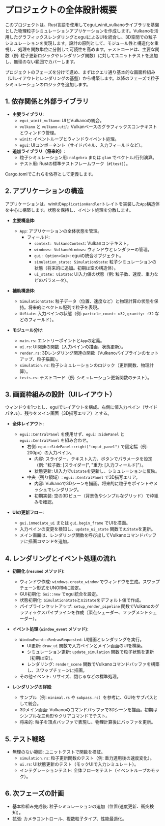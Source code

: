 # プロジェクトの全体設計概要

このプロジェクトは、Rust言語を使用してegui_winit_vulkanoライブラリを基盤とした物理粒子シミュレーションアプリケーションを作成します。Vulkanoを活用したグラフィックスレンダリングとeguiによるUIを統合し、3D空間での粒子シミュレーションを実現します。設計の原則として、モジュール性と構造化を重視し、処理を関数単位に分割して可読性を高めます。テストコードは、主要な関数（例: 粒子更新ロジックやレンダリング関数）に対してユニットテストを追加し、無理のない範囲でカバーします。

プロジェクトのフェーズを分けて進め、まずはクエリ通り基本的な画面枠組み（UIレイアウトとレンダリングの基盤）から構築します。以降のフェーズで粒子シミュレーションのロジックを追加します。

## 1. 依存関係と外部ライブラリ
- **主要ライブラリ**:
  - `egui_winit_vulkano`: UIとVulkanoの統合。
  - `vulkano` と `vulkano-util`: Vulkanベースのグラフィックスコンテキストとウィンドウ管理。
  - `winit`: イベントループとウィンドウイベント処理。
  - `egui`: UIコンポーネント（サイドパネル、入力フィールドなど）。
- **追加ライブラリ（将来的）**:
  - 粒子シミュレーション用: `nalgebra` または `glam` でベクトル/行列演算。
  - テスト用: Rustの標準テストフレームワーク（`#[test]`）。

Cargo.tomlでこれらを依存として定義します。

## 2. アプリケーションの構造
アプリケーションは、winitの`ApplicationHandler`トレイトを実装した`App`構造体を中心に構築します。状態を保持し、イベント処理を分散します。

- **主要構造体**:
  - `App`: アプリケーションの全体状態を管理。
    - フィールド:
      - `context: VulkanoContext`: Vulkanコンテキスト。
      - `windows: VulkanoWindows`: ウィンドウとレンダラーの管理。
      - `gui: Option<Gui>`: eguiの統合オブジェクト。
      - `simulation_state: SimulationState`: 粒子シミュレーションの状態（将来的に追加。初期は空の構造体）。
      - `ui_state: UiState`: UI入力値の状態（例: 粒子数、速度、重力などのパラメータ）。

- **補助構造体**:
  - `SimulationState`: 粒子データ（位置、速度など）と物理計算の状態を保持。将来的にベクトル配列で粒子を表現。
  - `UiState`: 入力ペインの状態（例: `particle_count: u32`, `gravity: f32` などのフィールド）。

- **モジュール分け**:
  - `main.rs`: エントリーポイントと`App`の定義。
  - `ui.rs`: UI関連の関数（入力ペインの描画、状態更新）。
  - `render.rs`: 3Dレンダリング関連の関数（Vulkanoパイプラインのセットアップ、粒子描画）。
  - `simulation.rs`: 粒子シミュレーションのロジック（更新関数、物理計算）。
  - `tests.rs`: テストコード（例: シミュレーション更新関数のテスト）。

## 3. 画面枠組みの設計（UIレイアウト）
ウィンドウを1つとし、eguiでレイアウトを構成。右側に値入力ペイン（サイドパネル）、残りをメイン画面（3D描写エリア）とする。

- **全体レイアウト**:
  - `egui::CentralPanel` を使用せず、`egui::SidePanel` と `egui::CentralPanel` を組み合わせ。
    - 右側: `egui::SidePanel::right("input_panel")` で固定幅（例: 200px）の入力ペイン。
      - 内容: スライダー、テキスト入力、ボタンでパラメータを設定（例: "粒子数: [スライダー]", "重力: [入力フィールド]"）。
      - 状態更新: UI入力で`UiState`を更新し、シミュレーションに反映。
    - 中央（残り領域）: `egui::CentralPanel` で3D描写エリア。
      - 内容: Vulkanoで3Dシーンを描画。将来的に粒子をポイントやメッシュでレンダリング。
      - 初期実装: 空の3Dビュー（背景色やシンプルなグリッド）で枠組みを確認。

- **UIの更新フロー**:
  - `gui.immediate_ui` または `gui.begin_frame` でUIを描画。
  - 入力ペインの変更を検知し、`update_ui_state` 関数で`UiState`を更新。
  - メイン画面は、レンダリング関数を呼び出してVulkanoコマンドバッファに描画コマンドを追加。

## 4. レンダリングとイベント処理の流れ
- **初期化 (`resumed` メソッド)**:
  - ウィンドウ作成: `windows.create_window` でウィンドウを生成。スワップチェーン形式をUNORMに設定。
  - GUI初期化: `Gui::new` でegui統合を設定。
  - 状態初期化: `SimulationState`と`UiState`をデフォルト値で作成。
  - パイプラインセットアップ: `setup_render_pipeline` 関数でVulkanoのグラフィックスパイプラインを作成（頂点シェーダー、フラグメントシェーダー）。

- **イベント処理 (`window_event` メソッド)**:
  - `WindowEvent::RedrawRequested`: UI描画とレンダリングを実行。
    - UI更新: `draw_ui` 関数で入力ペインとメイン画面のUIを構築。
    - シミュレーション更新: `update_simulation` 関数で粒子状態を更新（初期は空）。
    - レンダリング: `render_scene` 関数でVulkanoコマンドバッファを構築し、スワップチェーンに描画。
  - その他イベント: リサイズ、閉じるなどの標準処理。

- **レンダリングの詳細**:
  - サンプル（例: `minimal.rs` や `subpass.rs`）を参考に、GUIをサブパスとして統合。
  - 3Dメイン画面: Vulkanoのコマンドバッファで3Dシーンを描画。初期はシンプルな三角形やクリアコマンドでテスト。
  - 将来的: 粒子を頂点バッファで表現し、物理計算後にバッファを更新。

## 5. テスト戦略
- 無理のない範囲: ユニットテストで関数を検証。
  - `simulation.rs`: 粒子更新関数のテスト（例: 重力適用後の速度変化）。
  - `ui.rs`: UI状態更新のテスト（モックUIで入力シミュレート）。
  - インテグレーションテスト: 全体フローをテスト（イベントループのモック）。

## 6. 次フェーズの計画
- 基本枠組み完成後: 粒子シミュレーションの追加（位置/速度更新、衝突検知）。
- 拡張: カメラコントロール、複数粒子タイプ、性能最適化。